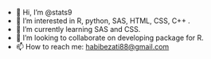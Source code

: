 - 👋 Hi, I’m @stats9
- 👀 I’m interested in R, python, SAS, HTML, CSS, C++ .
- 🌱 I’m currently learning SAS and CSS.
- 💞️ I’m looking to collaborate on developing package for R.
- 📫 How to reach me: habibezati88@gmail.com

<!---
stats9/stats9 is a ✨ special ✨ repository because its `README.md` (this file) appears on your GitHub profile.
You can click the Preview link to take a look at your changes.
--->
